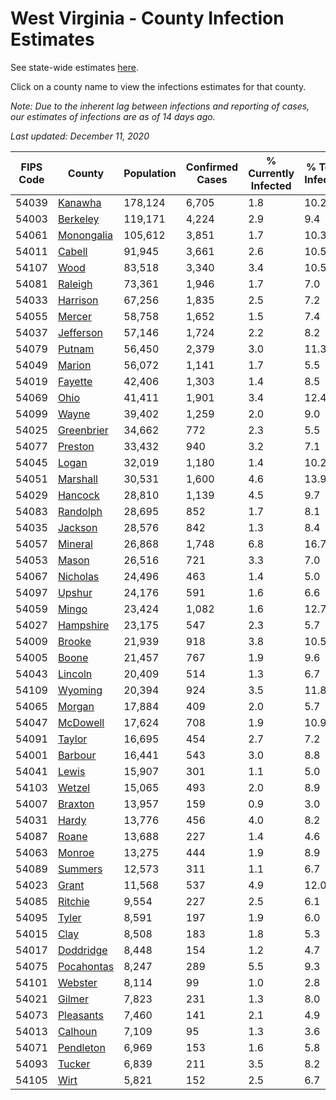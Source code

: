 # West Virginia - County Infection Estimates

See state-wide estimates [here](/infections/us-wv).

Click on a county name to view the infections estimates for that county.

*Note: Due to the inherent lag between infections and reporting of cases, our estimates of infections are as of 14 days ago.*

*Last updated: December 11, 2020*

|   FIPS Code |                   County |   Population |   Confirmed Cases |   % Currently Infected |   % Total Infected |
|-------------|--------------------------|--------------|-------------------|------------------------|--------------------|
|       54039 |       [Kanawha](kanawha) |      178,124 |             6,705 |                    1.8 |               10.2 |
|       54003 |     [Berkeley](berkeley) |      119,171 |             4,224 |                    2.9 |                9.4 |
|       54061 | [Monongalia](monongalia) |      105,612 |             3,851 |                    1.7 |               10.3 |
|       54011 |         [Cabell](cabell) |       91,945 |             3,661 |                    2.6 |               10.5 |
|       54107 |             [Wood](wood) |       83,518 |             3,340 |                    3.4 |               10.5 |
|       54081 |       [Raleigh](raleigh) |       73,361 |             1,946 |                    1.7 |                7.0 |
|       54033 |     [Harrison](harrison) |       67,256 |             1,835 |                    2.5 |                7.2 |
|       54055 |         [Mercer](mercer) |       58,758 |             1,652 |                    1.5 |                7.4 |
|       54037 |   [Jefferson](jefferson) |       57,146 |             1,724 |                    2.2 |                8.2 |
|       54079 |         [Putnam](putnam) |       56,450 |             2,379 |                    3.0 |               11.3 |
|       54049 |         [Marion](marion) |       56,072 |             1,141 |                    1.7 |                5.5 |
|       54019 |       [Fayette](fayette) |       42,406 |             1,303 |                    1.4 |                8.5 |
|       54069 |             [Ohio](ohio) |       41,411 |             1,901 |                    3.4 |               12.4 |
|       54099 |           [Wayne](wayne) |       39,402 |             1,259 |                    2.0 |                9.0 |
|       54025 | [Greenbrier](greenbrier) |       34,662 |               772 |                    2.3 |                5.5 |
|       54077 |       [Preston](preston) |       33,432 |               940 |                    3.2 |                7.1 |
|       54045 |           [Logan](logan) |       32,019 |             1,180 |                    1.4 |               10.2 |
|       54051 |     [Marshall](marshall) |       30,531 |             1,600 |                    4.6 |               13.9 |
|       54029 |       [Hancock](hancock) |       28,810 |             1,139 |                    4.5 |                9.7 |
|       54083 |     [Randolph](randolph) |       28,695 |               852 |                    1.7 |                8.1 |
|       54035 |       [Jackson](jackson) |       28,576 |               842 |                    1.3 |                8.4 |
|       54057 |       [Mineral](mineral) |       26,868 |             1,748 |                    6.8 |               16.7 |
|       54053 |           [Mason](mason) |       26,516 |               721 |                    3.3 |                7.0 |
|       54067 |     [Nicholas](nicholas) |       24,496 |               463 |                    1.4 |                5.0 |
|       54097 |         [Upshur](upshur) |       24,176 |               591 |                    1.6 |                6.6 |
|       54059 |           [Mingo](mingo) |       23,424 |             1,082 |                    1.6 |               12.7 |
|       54027 |   [Hampshire](hampshire) |       23,175 |               547 |                    2.3 |                5.7 |
|       54009 |         [Brooke](brooke) |       21,939 |               918 |                    3.8 |               10.5 |
|       54005 |           [Boone](boone) |       21,457 |               767 |                    1.9 |                9.6 |
|       54043 |       [Lincoln](lincoln) |       20,409 |               514 |                    1.3 |                6.7 |
|       54109 |       [Wyoming](wyoming) |       20,394 |               924 |                    3.5 |               11.8 |
|       54065 |         [Morgan](morgan) |       17,884 |               409 |                    2.0 |                5.7 |
|       54047 |     [McDowell](mcdowell) |       17,624 |               708 |                    1.9 |               10.9 |
|       54091 |         [Taylor](taylor) |       16,695 |               454 |                    2.7 |                7.2 |
|       54001 |       [Barbour](barbour) |       16,441 |               543 |                    3.0 |                8.8 |
|       54041 |           [Lewis](lewis) |       15,907 |               301 |                    1.1 |                5.0 |
|       54103 |         [Wetzel](wetzel) |       15,065 |               493 |                    2.0 |                8.9 |
|       54007 |       [Braxton](braxton) |       13,957 |               159 |                    0.9 |                3.0 |
|       54031 |           [Hardy](hardy) |       13,776 |               456 |                    4.0 |                8.2 |
|       54087 |           [Roane](roane) |       13,688 |               227 |                    1.4 |                4.6 |
|       54063 |         [Monroe](monroe) |       13,275 |               444 |                    1.9 |                8.9 |
|       54089 |       [Summers](summers) |       12,573 |               311 |                    1.1 |                6.7 |
|       54023 |           [Grant](grant) |       11,568 |               537 |                    4.9 |               12.0 |
|       54085 |       [Ritchie](ritchie) |        9,554 |               227 |                    2.5 |                6.1 |
|       54095 |           [Tyler](tyler) |        8,591 |               197 |                    1.9 |                6.0 |
|       54015 |             [Clay](clay) |        8,508 |               183 |                    1.8 |                5.3 |
|       54017 |   [Doddridge](doddridge) |        8,448 |               154 |                    1.2 |                4.7 |
|       54075 | [Pocahontas](pocahontas) |        8,247 |               289 |                    5.5 |                9.3 |
|       54101 |       [Webster](webster) |        8,114 |                99 |                    1.0 |                2.8 |
|       54021 |         [Gilmer](gilmer) |        7,823 |               231 |                    1.3 |                8.0 |
|       54073 |   [Pleasants](pleasants) |        7,460 |               141 |                    2.1 |                4.9 |
|       54013 |       [Calhoun](calhoun) |        7,109 |                95 |                    1.3 |                3.6 |
|       54071 |   [Pendleton](pendleton) |        6,969 |               153 |                    1.6 |                5.8 |
|       54093 |         [Tucker](tucker) |        6,839 |               211 |                    3.5 |                8.2 |
|       54105 |             [Wirt](wirt) |        5,821 |               152 |                    2.5 |                6.7 |